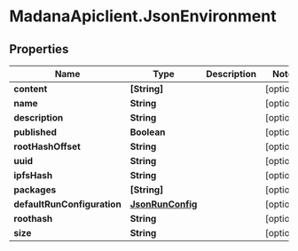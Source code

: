 # MadanaApiclient.JsonEnvironment

## Properties

Name | Type | Description | Notes
------------ | ------------- | ------------- | -------------
**content** | **[String]** |  | [optional] 
**name** | **String** |  | [optional] 
**description** | **String** |  | [optional] 
**published** | **Boolean** |  | [optional] 
**rootHashOffset** | **String** |  | [optional] 
**uuid** | **String** |  | [optional] 
**ipfsHash** | **String** |  | [optional] 
**packages** | **[String]** |  | [optional] 
**defaultRunConfiguration** | [**JsonRunConfig**](JsonRunConfig.md) |  | [optional] 
**roothash** | **String** |  | [optional] 
**size** | **String** |  | [optional] 


